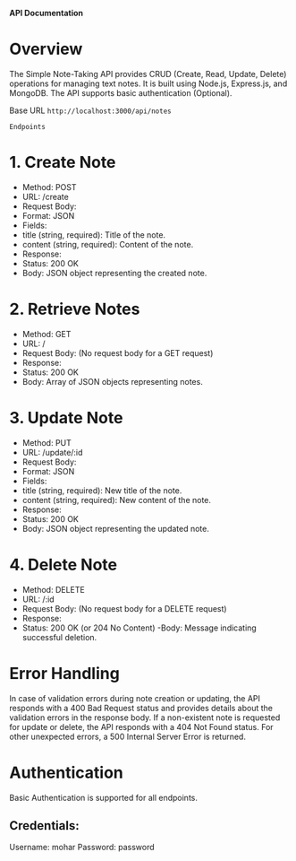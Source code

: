 


**API Documentation**

# **Overview**
The Simple Note-Taking API provides CRUD (Create, Read, Update, Delete) operations for managing text notes. It is built using Node.js, Express.js, and MongoDB. The API supports basic authentication (Optional).

Base URL
`http://localhost:3000/api/notes`

```
Endpoints
```
# 1. Create Note
- Method: POST
- URL: /create
- Request Body:
 - Format: JSON
- Fields:
 - title (string, required): Title of the note.
 - content (string, required): Content of the note.
- Response:
 - Status: 200 OK
 - Body: JSON object representing the created note.
# 2. Retrieve Notes
- Method: GET
- URL: /
- Request Body: (No request body for a GET request)
- Response:
 - Status: 200 OK
- Body: Array of JSON objects representing notes.
# 3. Update Note
- Method: PUT
- URL: /update/:id
- Request Body:
- Format: JSON
- Fields:
 - title (string, required): New title of the note.
 - content (string, required): New content of the note.
- Response:
 - Status: 200 OK
- Body: JSON object representing the updated note.
# 4. Delete Note
- Method: DELETE
- URL: /:id
- Request Body: (No request body for a DELETE request)
- Response:
 - Status: 200 OK (or 204 No Content)
-Body: Message indicating successful deletion.
# Error Handling
In case of validation errors during note creation or updating, the API responds with a 400 Bad Request status and provides details about the validation errors in the response body.
If a non-existent note is requested for update or delete, the API responds with a 404 Not Found status.
For other unexpected errors, a 500 Internal Server Error is returned.
# Authentication 
Basic Authentication is supported for all endpoints.
## Credentials:
Username: mohar
Password: password
